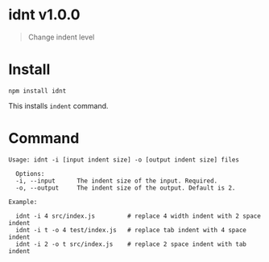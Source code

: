 # idnt v1.0.0

> Change indent level

# Install

    npm install idnt

This installs `indent` command.

# Command

    Usage: idnt -i [input indent size] -o [output indent size] files

      Options:
      -i, --input      The indent size of the input. Required.
      -o, --output     The indent size of the output. Default is 2.

    Example:

      idnt -i 4 src/index.js         # replace 4 width indent with 2 space indent
      idnt -i t -o 4 test/index.js   # replace tab indent with 4 space indent
      idnt -i 2 -o t src/index.js    # replace 2 space indent with tab indent
